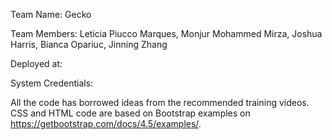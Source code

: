 Team Name: Gecko

Team Members: Leticia Piucco Marques, Monjur Mohammed Mirza, Joshua Harris, Bianca Opariuc, Jinning Zhang

Deployed at: 

System Credentials:

All the code has borrowed ideas from the recommended training videos. 
CSS and HTML code are based on Bootstrap examples on https://getbootstrap.com/docs/4.5/examples/.
